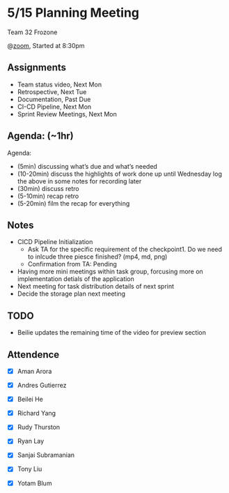 # 5/15 Planning Meeting

Team 32 Frozone

@[zoom](https://ucsd.zoom.us/j/96599645461r), Started at 8:30pm

## Assignments
 - Team status video, Next Mon
 - Retrospective, Next Tue
 - Documentation, Past Due
 - CI-CD Pipeline, Next Mon
 - Sprint Review Meetings, Next Mon

## Agenda: (~1hr)
Agenda:
 * (5min) discussing what’s due and what’s needed
 * (10-20min) discuss the highlights of work done up until Wednesday
    log the above in some notes for recording later
 * (30min) discuss retro
 * (5-10min) recap retro
 * (5-20min) film the recap for everything


## Notes
 * CICD Pipeline Initialization 
    * Ask TA for the specific requirement of the checkpoint1. Do we need to inlcude three piesce finished? (mp4, md, png)
    * Confirmation from TA: Pending
 * Having more mini meetings within task group, forcusing more on implementation detials of the application
 * Next meeting for task distribution details of next sprint
 * Decide the storage plan next meeting



## TODO
 * Beilie updates the remaining time of the video for preview section


## Attendence
 - [X] Aman Arora
 - [X] Andres Gutierrez
 - [X] Beilei He
 - [X] Richard Yang
 - [X] Rudy Thurston
 - [X] Ryan Lay
 - [X] Sanjai Subramanian
 - [X] Tony Liu
 - [X] Yotam Blum

